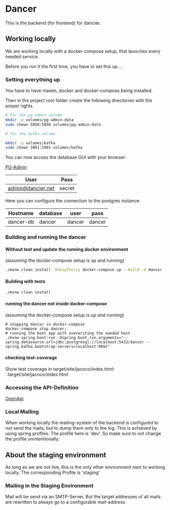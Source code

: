 # Dancer
This is the backend (for frontend) for dancier.

## Working locally

We are working locally with a docker-compose setup, that launches every needed service.

Before you run it the first time, you have to set this up....

### Setting everything up

You have to have maven, docker and docker-compose being installed.

Then in the project root folder create the following directories with the proper rights.

````bash
# for the pg-admin volume
mkdir -p volumes/pg-admin-data
sudo chown 5050:5050 volumes/pg-admin-data

# for the kafka volume

mkdir -p volumes/kafka
sudo chown 1001:1001 volumes/kafka
````

You can now access the database GUI with your browser:

[PG-Admin](http://localhost:5050)

|User| Pass   |
|----|--------|
|admin@dancier.net| secret |

Here you can configure the connection to the postgres instance:

|Hostname|database|user|pass|
|--------|--------|----|----|
|dancer-db|dancer|dancer|dancer|


### Building and running the dancer

#### Without test and update the running docker environment
(assuming the docker-compose setup is up and running)
````bash
./mvnw clean install -DskipTests; docker-compose up --build -d dancer
````
#### Building with tests
````bash
./mvnw clean install
````
#### running the dancer not inside docker-compose
(assuming the docker-compose setup is up and running)


````shell
# stopping dancer in docker-compose
docker-compose stop dancer;
# running the boot app with overwriting the needed host
./mvnw spring-boot:run -Dspring-boot.run.arguments="--spring.datasource.url=jdbc:postgresql://localhost:5432/dancer --spring.kafka.bootstrap-servers=localhost:9092"
````

#### checking test-coverage
Show test coverage in target/site/jacoco/index.html: 
`.target/site/jacoco/index.html



### Accessing the API-Definition
[OpenApi](https://editor.swagger.io/?url=https%3A%2F%2Fraw.githubusercontent.com%2Fdancier%2Fdancer%2Fmaster%2Fopenapi.yml)

### Local Mailing
When working locally the mailing-system of the backend is configured to _not_ send the mails, but to dump them only to the log.
This is achieved by using spring profiles. The profile here is 'dev'.
So make sure to not change the profile unintentionally.
## About the staging environment
As long as we are not live, this is the only other environment next to working locally.
The corresponding Profile is 'staging'

### Mailing in the Staging Environment
Mail will be send via an SMTP-Server. But the target addresses of all mails are rewritten to always go to a configurable mail-address.
